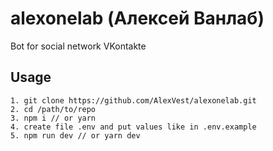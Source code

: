 # alexonelab (Алексей Ванлаб)

Bot for social network VKontakte

## Usage

```
1. git clone https://github.com/AlexVest/alexonelab.git
2. cd /path/to/repo
3. npm i // or yarn  
4. create file .env and put values like in .env.example
5. npm run dev // or yarn dev 
```